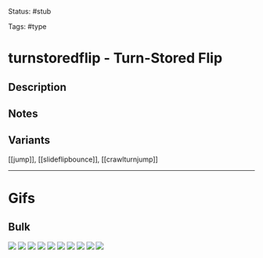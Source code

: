 Status: #stub

Tags: #type

# turnstoredflip - Turn-Stored Flip
## Description


## Notes


## Variants
[[jump]], [[slideflipbounce]], [[crawlturnjump]]

___
# Gifs
## Bulk
<img src=https://raw.githubusercontent.com/LauraHannah44/Rain-World-Movement/main/Files/turnstoredflip_0.gif>
<img src=https://raw.githubusercontent.com/LauraHannah44/Rain-World-Movement/main/Files/turnstoredflip_1.gif>
<img src=https://raw.githubusercontent.com/LauraHannah44/Rain-World-Movement/main/Files/turnstoredflip_2.gif>
<img src=https://raw.githubusercontent.com/LauraHannah44/Rain-World-Movement/main/Files/turnstoredflip_3.gif>
<img src=https://raw.githubusercontent.com/LauraHannah44/Rain-World-Movement/main/Files/turnstoredflip_4.gif>
<img src=https://raw.githubusercontent.com/LauraHannah44/Rain-World-Movement/main/Files/turnstoredflip_5.gif>
<img src=https://raw.githubusercontent.com/LauraHannah44/Rain-World-Movement/main/Files/turnstoredflip_6.gif>
<img src=https://raw.githubusercontent.com/LauraHannah44/Rain-World-Movement/main/Files/turnstoredflip_7.gif>
<img src=https://raw.githubusercontent.com/LauraHannah44/Rain-World-Movement/main/Files/turnstoredflip_8.gif>
<img src=https://raw.githubusercontent.com/LauraHannah44/Rain-World-Movement/main/Files/turnstoredflip_9.gif>